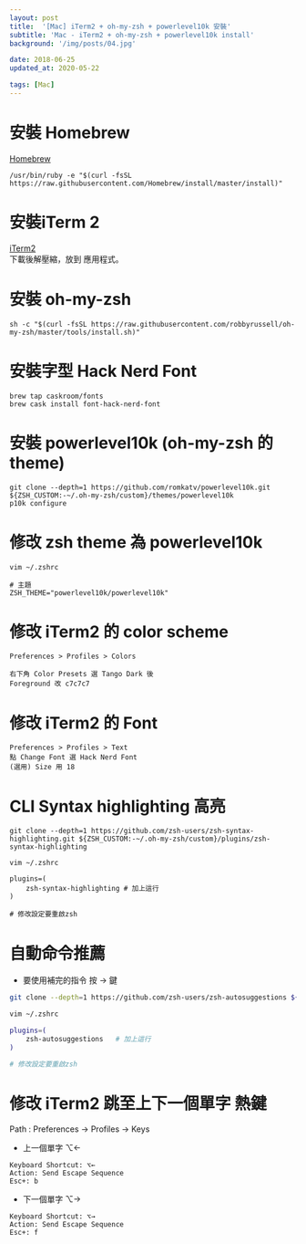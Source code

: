 ```yaml
---
layout: post
title:  '[Mac] iTerm2 + oh-my-zsh + powerlevel10k 安裝'
subtitle: 'Mac - iTerm2 + oh-my-zsh + powerlevel10k install'
background: '/img/posts/04.jpg'

date: 2018-06-25
updated_at: 2020-05-22

tags: [Mac]
---
```

# 安裝 Homebrew
<a href="https://brew.sh/index_zh-tw" target="_blank">Homebrew</a>
```
/usr/bin/ruby -e "$(curl -fsSL https://raw.githubusercontent.com/Homebrew/install/master/install)"
```

# 安裝iTerm 2
<a href="http://iterm2.com/" target="_blank">iTerm2</a>  
下載後解壓縮，放到 應用程式。

# 安裝 oh-my-zsh

```
sh -c "$(curl -fsSL https://raw.githubusercontent.com/robbyrussell/oh-my-zsh/master/tools/install.sh)"
```

# 安裝字型 Hack Nerd Font

```
brew tap caskroom/fonts
brew cask install font-hack-nerd-font
```

# 安裝 powerlevel10k (oh-my-zsh 的 theme) 
```
git clone --depth=1 https://github.com/romkatv/powerlevel10k.git ${ZSH_CUSTOM:-~/.oh-my-zsh/custom}/themes/powerlevel10k
p10k configure
```

# 修改 zsh theme 為 powerlevel10k
```
vim ~/.zshrc

# 主題
ZSH_THEME="powerlevel10k/powerlevel10k"
```

# 修改 iTerm2 的 color scheme

```
Preferences > Profiles > Colors

右下角 Color Presets 選 Tango Dark 後
Foreground 改 c7c7c7
```

# 修改 iTerm2 的 Font
```
Preferences > Profiles > Text
點 Change Font 選 Hack Nerd Font
(選用) Size 用 18 
```

# CLI Syntax highlighting 高亮
```
git clone --depth=1 https://github.com/zsh-users/zsh-syntax-highlighting.git ${ZSH_CUSTOM:-~/.oh-my-zsh/custom}/plugins/zsh-syntax-highlighting

vim ~/.zshrc

plugins=(
    zsh-syntax-highlighting # 加上這行
)

# 修改設定要重啟zsh
```

# 自動命令推薦
- 要使用補完的指令 按 → 鍵

```bash
git clone --depth=1 https://github.com/zsh-users/zsh-autosuggestions ${ZSH_CUSTOM:-~/.oh-my-zsh/custom}/plugins/zsh-autosuggestions

vim ~/.zshrc

plugins=(
    zsh-autosuggestions   # 加上這行
)

# 修改設定要重啟zsh
```

# 修改 iTerm2 跳至上下一個單字 熱鍵
Path : Preferences → Profiles → Keys
- 上一個單字 ⌥←

```
Keyboard Shortcut: ⌥←
Action: Send Escape Sequence
Esc+: b
```
- 下一個單字 ⌥→

```
Keyboard Shortcut: ⌥→
Action: Send Escape Sequence
Esc+: f
```